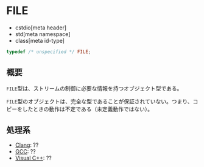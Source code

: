 # FILE
* cstdio[meta header]
* std[meta namespace]
* class[meta id-type]

```cpp
typedef /* unspecified */ FILE;
```

## 概要
`FILE`型は、ストリームの制御に必要な情報を持つオブジェクト型である。

`FILE`型のオブジェクトは、完全な型であることが保証されていない。つまり、コピーをしたときの動作は不定である（未定義動作ではない）。

## 処理系

- [Clang](/implementation.md#clang): ??
- [GCC](/implementation.md#gcc): ??
- [Visual C++](/implementation.md#visual_cpp): ??

